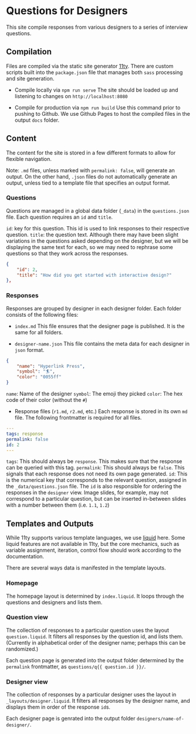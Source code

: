 # Questions for Designers

This site compile responses from various designers to a series of interview questions.


## Compilation
Files are compiled via the static site generator [11ty](https://www.11ty.dev/docs/).
There are custom scripts built into the `package.json` file that manages both `sass` processing and site generation.

- Compile locally via `npm run serve`
The site should be loaded up and listening to changes on `http://localhost:8080`

- Compile for production via `npm run build`
Use this command prior to pushing to Github. We use Github Pages to host the compiled files in the output `docs` folder.

## Content

The content for the site is stored in a few different formats to allow for flexible navigation.

Note: `.md` files, unless marked with `permalink: false`, will generate an output.
On the other hand, `.json` files do not automatically generate an output, unless tied to a template file that specifies an output format.

### Questions
Questions are managed in a global data folder (`_data`) in the `questions.json` file.
Each question requires an `id` and `title`.

`id`: key for this question. This id is used to link responses to their respective question.
`title`: the question text. Although there may have been slight variations in the questions asked depending on the designer, but we will be displaying the same text for each, so we may need to rephrase some questions so that they work across the responses.

```json
{
	"id": 2,
	"title": "How did you get started with interactive design?"
},
```

### Responses
Responses are grouped by designer in each designer folder.
Each folder consists of the following files:

- `index.md`
This file ensures that the designer page is published. It is the same for all folders.

- `designer-name.json`
This file contains the meta data for each designer in `json` format.

```json
{
	"name": "Hyperlink Press",
	"symbol": "🏄",
	"color": "0055ff"
}
```

`name`: Name of the designer
`symbol`: The emoji they picked
`color`: The hex code of their color (without the `#`)

- Response files (`r1.md`, `r2.md`, etc.)
Each response is stored in its own `md` file. The following frontmatter is required for all files.

```yaml
---
tags: response
permalink: false
id: 2
---
```

`tags`: This should always be `response`. This makes sure that the response can be queried with this tag.
`permalink`: This should always be `false`. This signals that each response does not need its own page generated.
`id`: This is the numerical key that corresponds to the relevant question, assigned in the `_data/questions.json` file. The `id` is also responsible for ordering the responses in the `designer` view. Image slides, for example, may not correspond to a particular question, but can be inserted in-between slides with a number between them (i.e. `1.1`, `1.2`)


## Templates and Outputs

While 11ty supports various template languages, we use [liquid](https://shopify.github.io/liquid/basics/introduction/) here.
Some liquid features are not available in 11ty, but the core mechanics, such as variable assignment, iteration, control flow should work according to the documentation.

There are several ways data is manifested in the template layouts.


### Homepage
The homepage layout is determined by `index.liquid`.
It loops through the questions and designers and lists them.

### Question view
The collection of responses to a particular question uses the layout `question.liquid`.
It filters all responses by the question id, and lists them. (Currently in alphabetical order of the designer name; perhaps this can be randomized.)

Each question page is generated into the output folder determined by the `permalink` frontmatter, as `questions/q{{ question.id }}/`. 

### Designer view
The collection of responses by a particular designer uses the layout in `_layouts/designer.liquid`.
It filters all responses by the designer name, and displays them in order of the response `id`s.

Each designer page is genrated into the output folder `designers/name-of-designer/`.



